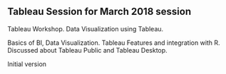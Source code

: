 ## Tableau Session for March 2018 session

Tableau Workshop.
Data Visualization using Tableau.

Basics of BI, Data Visualization. Tableau Features and integration with R.
Discussed about Tableau Public and Tableau Desktop.

Initial version